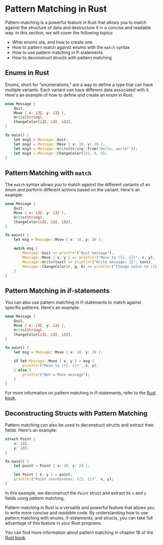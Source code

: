 # Pattern Matching in Rust

Pattern matching is a powerful feature in Rust that allows you to match against the structure of data and destructure it in a concise and readable way. In this section, we will cover the following topics:

* What enums are, and how to create one
* How to pattern match against enums with the `match` syntax
* How to use pattern matching in if-statements
* How to deconstruct structs with pattern matching

## Enums in Rust

Enums, short for "enumerations," are a way to define a type that can have multiple variants. Each variant can have different data associated with it. Here's an example of how to define and create an enum in Rust:

```rust
enum Message {
    Quit,
    Move { x: i32, y: i32 },
    Write(String),
    ChangeColor(i32, i32, i32),
}

fn main() {
    let msg1 = Message::Quit;
    let msg2 = Message::Move { x: 10, y: 20 };
    let msg3 = Message::Write(String::from("Hello, world!"));
    let msg4 = Message::ChangeColor(255, 0, 0);
}
```

## Pattern Matching with `match`

The `match` syntax allows you to match against the different variants of an enum and perform different actions based on the variant. Here's an example:

```rust
enum Message {
    Quit,
    Move { x: i32, y: i32 },
    Write(String),
    ChangeColor(i32, i32, i32),
}

fn main() {
    let msg = Message::Move { x: 10, y: 20 };

    match msg {
        Message::Quit => println!("Quit message"),
        Message::Move { x, y } => println!("Move to ({}, {})", x, y),
        Message::Write(text) => println!("Write message: {}", text),
        Message::ChangeColor(r, g, b) => println!("Change color to ({}, {}, {})", r, g, b),
    }
}
```

## Pattern Matching in if-statements

You can also use pattern matching in if-statements to match against specific patterns. Here's an example:

```rust
enum Message {
    Quit,
    Move { x: i32, y: i32 },
    Write(String),
    ChangeColor(i32, i32, i32),
}

fn main() {
    let msg = Message::Move { x: 10, y: 20 };

    if let Message::Move { x, y } = msg {
        println!("Move to ({}, {})", x, y);
    } else {
        println!("Not a Move message");
    }
}
```

For more information on pattern matching in if-statements, refer to the [Rust book](https://doc.rust-lang.org/book/ch06-03-if-let.html).

## Deconstructing Structs with Pattern Matching

Pattern matching can also be used to deconstruct structs and extract their fields. Here's an example:

```rust
struct Point {
    x: i32,
    y: i32,
}

fn main() {
    let point = Point { x: 10, y: 20 };

    let Point { x, y } = point;
    println!("Point coordinates: ({}, {})", x, y);
}
```

In this example, we deconstruct the `Point` struct and extract its `x` and `y` fields using pattern matching.

Pattern matching in Rust is a versatile and powerful feature that allows you to write more concise and readable code. By understanding how to use pattern matching with enums, if-statements, and structs, you can take full advantage of this feature in your Rust programs. 

You can find more information about pattern matching in chapter 18 of the [Rust book](https://doc.rust-lang.org/book/ch18-00-patterns.html).
